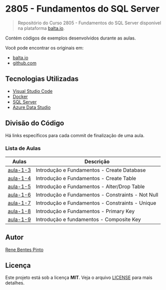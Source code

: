 # 2805 - Fundamentos do SQL Server

> Repositório do Curso 2805 - Fundamentos do SQL Server disponível na plataforma [balta.io](https://balta.io).

Contém códigos de exemplos desenvolvidos durante as aulas.

Você pode encontrar os originais em:

- [balta.io](https://balta.io/cursos/fundamentos-sql-server)
- [github.com](https://github.com/balta-io/2805)

## Tecnologias Utilizadas

- [Visual Studio Code](https://code.visualstudio.com)
- [Docker](https://www.docker.com)
- [SQL Server](https://www.microsoft.com/sql-server)
- [Azure Data Studio](https://docs.microsoft.com/sql/azure-data-studio)

## Divisão do Código

Há links específicos para cada commit de finalização de uma aula.

### Lista de Aulas

| Aulas                            | Descrição                                         |
| -------------------------------- | ------------------------------------------------- |
| [aula-1-3](../../commit/dfb8f3f) | Introdução e Fundamentos - Create Database        |
| [aula-1-4](../../commit/c0fcbc2) | Introdução e Fundamentos - Create Table           |
| [aula-1-5](../../commit/6d057da) | Introdução e Fundamentos - Alter/Drop Table       |
| [aula-1-6](../../commit/1ad4643) | Introdução e Fundamentos - Constraints - Not Null |
| [aula-1-7](../../commit/c404193) | Introdução e Fundamentos - Constraints - Unique   |
| [aula-1-8](../../commit/34ef56e) | Introdução e Fundamentos - Primary Key            |
| [aula-1-9](../../commit/47d5ad1) | Introdução e fundamentos - Composite Key          |

## Autor

[Rene Bentes Pinto](http://github.com/renebentes)

## Licença

Este projeto está sob a licença **MIT**. Veja o arquivo [LICENSE](LICENSE) para mais detalhes.
